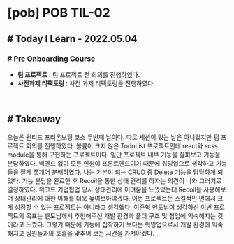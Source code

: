 # [pob] POB TIL-02

## # Today I Learn - 2022.05.04

### # Pre Onboarding Course

- **팀 프로젝트** : 팀 프로젝트 전 회의를 진행하였다.
- **사전과제 리팩토링** : 사전 과제 리팩토링을 진행하였다.

<br>

## # Takeaway

오늘은 원티드 프리온보딩 코스 두번째 날이다. 따로 세션이 있는 날은 아니었지만 팀 프로젝트 회의를 진행하였다. 볼륨이 크지 않은 TodoList 프로젝트인데 react와 scss module을 통해 구현하는 프로젝트이다. 일단 프로젝트 내부 기능을 살펴보고 기능을 분담하였다. 백엔드 없이 모든 인원이 프론트엔드이기 때문에 워밍업으로 생각하고 기능들을 잘게 쪼개어 분배하였다. 나는 기본이 되는 CRUD 중 Delete 기능을 담당하게 되었다. 기능 분담을 완료한 후 Recoil을 통한 상태 관리를 하자는 의견이 나와 그러기로 결정하였다. 위코드 기업협업 당시 상태관리에 어려움을 느꼈었는데 Recoil을 사용해보며 상태관리에 대한 이해를 더욱 높여보아야겠다. 이번 프로젝트는 스킬적인 면에서 크게 성장할 수 있는 프로젝트는 아니라고 생각했다. 이준혁 멘토님이 생각하신 이번 프로젝트의 목표는 멘토님께서 추천해주신 개발 환경과 폴더 구조 및 협업에 익숙해지는 것이라고 느꼈다. 그렇기 때문에 기능에 집착하기 보다는 워밍업으로서 개발 환경에 익숙해지고 팀원들과의 호흡을 맞추어 보는 시간을 가져야겠다.
